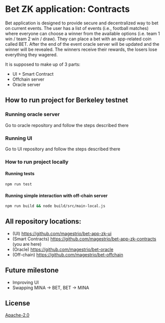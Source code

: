 # Bet ZK application: Contracts

Bet application is designed to provide secure and decentralized way to bet on current events. The user has a list of events (i.e., football matches) where everyone can choose a winner from the available options (i.e. team 1 win / team 2 win / draw). They can place a bet with an app-related coin called BET. After the end of the event oracle server will be updated and the winner will be revealed. The winners receive their rewards, the losers lose everything they wagered.

It is supposed to make up of 3 parts:
  - UI + Smart Contract
  - Offchain server
  - Oracle server 

## How to run project for Berkeley testnet

### Running oracle server

Go to oracle repository and follow the steps described there

### Running UI

Go to UI repository and follow the steps described there

### How to run project locally

#### Running tests
```sh
npm run test
```

#### Running simple interaction with off-chain server

```sh
npm run build && node build/src/main-local.js
```

## All repository locations:
  - (UI) https://github.com/magestrio/bet-app-zk-ui
  - (Smart Contracts) https://github.com/magestrio/bet-app-zk-contracts (you are here)
  - (Oracle) https://github.com/magestrio/bet-oracle
  - (Off-chain) https://github.com/magestrio/bet-offchain

## Future milestone
  - Improving UI
  - Swapping MINA -> BET, BET -> MINA

## License

[Apache-2.0](LICENSE)
